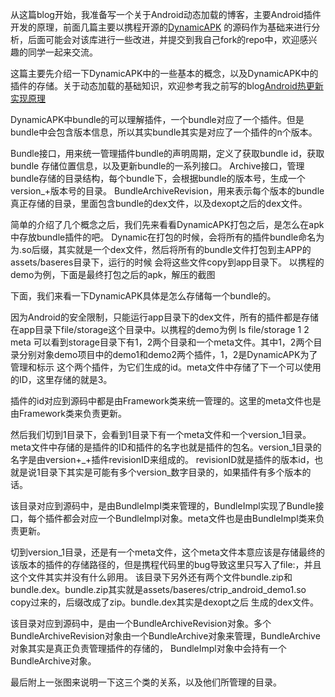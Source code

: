 从这篇blog开始，我准备写一个关于Android动态加载的博客，主要Android插件开发的原理，前面几篇主要以携程开源的[DynamicAPK](https://github.com/CtripMobile/DynamicAPK)
的源码作为基础来进行分析，后面可能会对该库进行一些改进，并提交到我自己fork的repo中，欢迎感兴趣的同学一起来交流。

这篇主要先介绍一下DynamicAPK中的一些基本的概念，以及DynamicAPK中的插件的存储。关于动态加载的基础知识，欢迎参考我之前写的blog[Android热更新实现原理](http://blog.csdn.net/lzyzsd/article/details/49843581)

DynamicAPK中bundle的可以理解插件，一个bundle对应了一个插件。但是bundle中会包含版本信息，所以其实bundle其实是对应了一个插件的n个版本。

Bundle接口，用来统一管理插件bundle的声明周期，定义了获取bundle id，获取bundle 存储位置信息，以及更新bundle的一系列接口。
Archive接口，管理bundle存储的目录结构，每个bundle下，会根据bundle的版本号，生成一个version_+版本号的目录。
BundleArchiveRevision，用来表示每个版本的bundle真正存储的目录，里面包含bundle的dex文件，以及dexopt之后的dex文件。

简单的介绍了几个概念之后，我们先来看看DynamicAPK打包之后，是怎么在apk中存放bundle插件的吧。
Dynamic在打包的时候，会将所有的插件bundle命名为为.so后缀，其实就是一个dex文件，然后将所有的bundle文件打包到主APP的assets/baseres目录下，运行的时候
会将这些文件copy到app目录下。
以携程的demo为例，下面是最终打包之后的apk，解压的截图


下面，我们来看一下DynamicAPK具体是怎么存储每一个bundle的。

因为Android的安全限制，只能运行app目录下的dex文件，所有的插件都是存储在app目录下file/storage这个目录中。以携程的demo为例
ls file/storage
1
2
meta
可以看到storage目录下有1，2两个目录和一个meta文件。其中1，2两个目录分别对象demo项目中的demo1和demo2两个插件，1，2是DynamicAPK为了管理和标示
这个两个插件，为它们生成的id。meta文件中存储了下一个可以使用的ID，这里存储的就是3。

插件的id对应到源码中都是由Framework类来统一管理的。这里的meta文件也是由Framework类来负责更新。

然后我们切到1目录下，会看到1目录下有一个meta文件和一个version_1目录。meta文件中存储的是插件的ID和插件的名字也就是插件的包名。version_1目录的名字是由version+_+插件revisionID来组成的。
revisionID就是插件的版本id，也就是说1目录下其实是可能有多个version_数字目录的，如果插件有多个版本的话。

该目录对应到源码中，是由BundleImpl类来管理的，BundleImpl实现了Bundle接口，每个插件都会对应一个BundleImpl对象。meta文件也是由BundleImpl类来负责更新。

切到version_1目录，还是有一个meta文件，这个meta文件本意应该是存储最终的该版本的插件的存储路径的，但是携程代码里的bug导致这里只写入了file:，并且这个文件其实并没有什么卵用。
该目录下另外还有两个文件bundle.zip和bundle.dex。bundle.zip其实就是assets/baseres/ctrip_android_demo1.so copy过来的，后缀改成了zip。bundle.dex其实是dexopt之后
生成的dex文件。

该目录对应到源码中，是由一个BundleArchiveRevision对象。多个BundleArchiveRevision对象由一个BundleArchive对象来管理，BundleArchive对象其实是真正负责管理插件的存储的，
BundleImpl对象中会持有一个BundleArchive对象。

最后附上一张图来说明一下这三个类的关系，以及他们所管理的目录。
